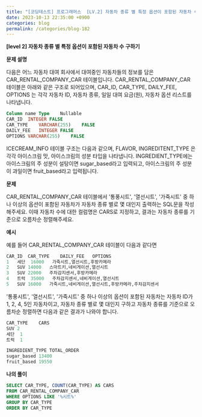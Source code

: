 ```yaml
---
title: "[코딩테스트] 프로그래머스  [LV.2] 자동차 종류 별 특정 옵션이 포함된 자동차 수 구하기- sql-select"
date: 2023-10-13 22:35:00 +0900
categories: blog
permalink: /categories/blog-182
---
```



**[level 2] 자동차 종류 별 특정 옵션이 포함된 자동차 수 구하기**



**문제 설명**

다음은 어느 자동차 대여 회사에서 대여중인 자동차들의 정보를 담은 CAR_RENTAL_COMPANY_CAR 테이블입니다. CAR_RENTAL_COMPANY_CAR 테이블은 아래와 같은 구조로 되어있으며, CAR_ID, CAR_TYPE, DAILY_FEE, OPTIONS 는 각각 자동차 ID, 자동차 종류, 일일 대여 요금(원), 자동차 옵션 리스트를 나타냅니다.

```sql
Column name	Type	Nullable
CAR_ID	INTEGER	FALSE
CAR_TYPE	VARCHAR(255)	FALSE
DAILY_FEE	INTEGER	FALSE
OPTIONS	VARCHAR(255)	FALSE
```

ICECREAM_INFO 테이블 구조는 다음과 같으며, FLAVOR, INGREDITENT_TYPE 은 각각 아이스크림 맛, 아이스크림의 성분 타입을 나타냅니다. INGREDIENT_TYPE에는 아이스크림의 주 성분이 설탕이면 sugar_based라고 입력되고, 아이스크림의 주 성분이 과일이면 fruit_based라고 입력됩니다. 


**문제**

CAR_RENTAL_COMPANY_CAR 테이블에서 '통풍시트', '열선시트', '가죽시트' 중 하나 이상의 옵션이 포함된 자동차가 자동차 종류 별로 몇 대인지 출력하는 SQL문을 작성해주세요. 이때 자동차 수에 대한 컬럼명은 CARS로 지정하고, 결과는 자동차 종류를 기준으로 오름차순 정렬해주세요.




**예시**

예를 들어 CAR_RENTAL_COMPANY_CAR 테이블이 다음과 같다면

```sql
CAR_ID	CAR_TYPE	DAILY_FEE	OPTIONS
1	세단	16000	가죽시트,열선시트,후방카메라
2	SUV	14000	스마트키,네비게이션,열선시트
3	SUV	22000	주차감지센서,후방카메라
4	트럭	35000	주차감지센서,네비게이션,열선시트
5	SUV	16000	가죽시트,네비게이션,열선시트,후방카메라,주차감지센서
```

'통풍시트', '열선시트', '가죽시트' 중 하나 이상의 옵션이 포함된 자동차는 자동차 ID가 1, 2, 4, 5인 자동차이고, 자동차 종류 별로 몇 대인지 구하고 자동차 종류를 기준으로 오름차순 정렬하면 다음과 같은 결과가 나와야 합니다.

```sql
CAR_TYPE	CARS
SUV	2
세단	1
트럭	1
```



```sql
INGREDIENT_TYPE	TOTAL_ORDER
sugar_based	13400
fruit_based	19550
```

**나의 풀이**

```sql
SELECT CAR_TYPE, COUNT(CAR_TYPE) AS CARS
FROM CAR_RENTAL_COMPANY_CAR 
WHERE OPTIONS LIKE '%시트%'
GROUP BY CAR_TYPE
ORDER BY CAR_TYPE
```


